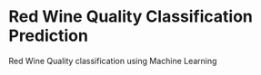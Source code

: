 # Red Wine Quality Classification Prediction
Red Wine Quality classification using Machine Learning
